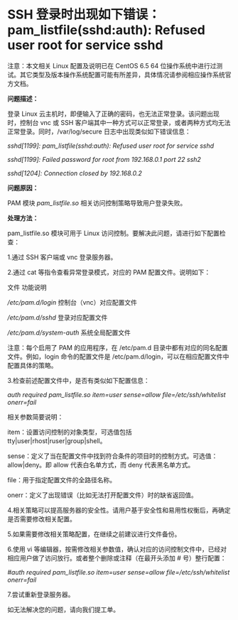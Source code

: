 # SSH 登录时出现如下错误：pam_listfile(sshd:auth): Refused user root for service sshd

注意：本文相关 Linux 配置及说明已在 CentOS 6.5 64 位操作系统中进行过测试。其它类型及版本操作系统配置可能有所差异，具体情况请参阅相应操作系统官方文档。



**问题描述：**


登录 Linux 云主机时，即便输入了正确的密码，也无法正常登录。该问题出现时，控制台 vnc 或 SSH 客户端其中一种方式可以正常登录，或者两种方式均无法正常登录。同时，/var/log/secure 日志中出现类似如下错误信息：

*sshd[1199]: pam_listfile(sshd:auth): Refused user root for service sshd*

*sshd[1199]: Failed password for root from 192.168.0.1 port 22 ssh2*

*sshd[1204]: Connection closed by 192.168.0.2*



**问题原因：**

PAM 模块 *pam_listfile.so* 相关访问控制策略导致用户登录失败。



**处理方法：**

pam_listfile.so 模块可用于 Linux 访问控制。要解决此问题，请进行如下配置检查：

1.通过 SSH 客户端或 vnc 登录服务器。

2.通过 cat 等指令查看异常登录模式，对应的 PAM 配置文件。说明如下：

文件	功能说明

*/etc/pam.d/login*	控制台（vnc）对应配置文件

*/etc/pam.d/sshd*	登录对应配置文件

*/etc/pam.d/system-auth*	系统全局配置文件

注意：每个启用了 PAM 的应用程序，在 /etc/pam.d 目录中都有对应的同名配置文件。例如，login 命令的配置文件是 /etc/pam.d/login，可以在相应配置文件中配置具体的策略。



3.检查前述配置文件中，是否有类似如下配置信息：


*auth required pam_listfile.so item=user sense=allow file=/etc/ssh/whitelist onerr=fail*

相关参数简要说明：

item：设置访问控制的对象类型，可选值包括 tty|user|rhost|ruser|group|shell。

sense：定义了当在配置文件中找到符合条件的项目时的控制方式。可选值：allow|deny。即 allow 代表白名单方式，而 deny   代表黑名单方式。

file：用于指定配置文件的全路径名称。

onerr：定义了出现错误（比如无法打开配置文件）时的缺省返回值。



4.相关策略可以提高服务器的安全性。请用户基于安全性和易用性权衡后，再确定是否需要修改相关配置。

5.如果需要修改相关策略配置，在继续之前建议进行文件备份。

6.使用 vi 等编辑器，按需修改相关参数值，确认对应的访问控制文件中，已经对相应用户做了访问放行。或者整个删除或注释（在最开头添加 # 号）整行配置：


*#auth required pam_listfile.so item=user sense=allow file=/etc/ssh/whitelist onerr=fail*

7.尝试重新登录服务器。



如无法解决您的问题，请向我们提工单。